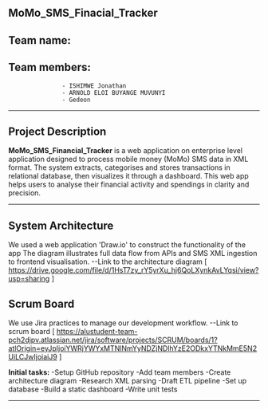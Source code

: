 ## MoMo_SMS_Finacial_Tracker
   ## Team name:
   ## Team members:
                   - ISHIMWE Jonathan 
                   - ARNOLD ELOI BUYANGE MUVUNYI
                   - Gedeon
----------------------------------
## Project Description
**MoMo_SMS_Financial_Tracker** is a web application on enterprise level application designed
to process mobile money (MoMo) SMS data in XML format. The system extracts, categorises and stores transactions in relational database, then visualizes it through a dashboard.
This web app helps users to analyse their financial activity and spendings in clarity and precision.

-------------------------------------
## System Architecture
We used a web application 'Draw.io' to construct the functionality of the app
The diagram illustrates full data flow from APIs and SMS XML ingestion to frontend visualisation.
--Link to the architecture diagram
 [ https://drive.google.com/file/d/1HsT7zy_rY5yrXu_hj6QoLXynkAvLYqsi/view?usp=sharing ]

## Scrum Board
We use Jira practices to manage our development workflow.
--Link to scrum board 
[ https://alustudent-team-pch2djpv.atlassian.net/jira/software/projects/SCRUM/boards/1?atlOrigin=eyJpIjoiYWRjYWYxMTNlNmYyNDZjNDlhYzE2ODkxYTNkMmE5N2UiLCJwIjoiaiJ9 ]

**Initial tasks:**
 -Setup GitHub repository
 -Add team members
 -Create architecture diagram
 -Research XML parsing
 -Draft ETL pipeline
 -Set up database 
 -Build a static dashboard
 -Write unit tests

-----------------------------------------




 
